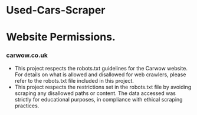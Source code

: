 # Used-Cars-Scraper

# Website Permissions.

### carwow.co.uk

- This project respects the robots.txt guidelines for the Carwow website. For details on what is allowed and disallowed for web crawlers, please refer to the robots.txt file included in this project.
- This project respects the restrictions set in the robots.txt file by avoiding scraping any disallowed paths or content. The data accessed was strictly for educational purposes, in compliance with ethical scraping practices.
